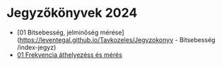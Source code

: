 # Jegyzőkönyvek 2024 
- [01 Bitsebesség, jelminőség mérése](https://leventegal.github.io/Tavkozeles/Jegyzokonyv - Bitsebesség /index-jegyz)
- [01 Frekvencia áthelyezéss és mérés]((https://github.com/leventegal/Tavkozeles/blob/main/Frekvencia%20athelyezes%20es%20meres/index.md))
